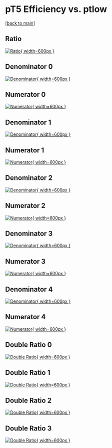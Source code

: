 # pT5 Efficiency vs. ptlow

[[back to main](./)]



## Ratio

[![Ratio](../mtv/var/pT5_base_11_0_eff_ptlow.png){ width=600px }](../mtv/var/pT5_base_11_0_eff_ptlow.pdf)

## Denominator 0

[![Denominator](../mtv/den/pT5_base_11_0_eff_ptlow_den0.png){ width=600px }](../mtv/den/pT5_base_11_0_eff_ptlow_den0.pdf)

## Numerator 0

[![Numerator](../mtv/num/pT5_base_11_0_eff_ptlow_num0.png){ width=600px }](../mtv/num/pT5_base_11_0_eff_ptlow_num0.pdf)

## Denominator 1

[![Denominator](../mtv/den/pT5_base_11_0_eff_ptlow_den1.png){ width=600px }](../mtv/den/pT5_base_11_0_eff_ptlow_den1.pdf)

## Numerator 1

[![Numerator](../mtv/num/pT5_base_11_0_eff_ptlow_num1.png){ width=600px }](../mtv/num/pT5_base_11_0_eff_ptlow_num1.pdf)

## Denominator 2

[![Denominator](../mtv/den/pT5_base_11_0_eff_ptlow_den2.png){ width=600px }](../mtv/den/pT5_base_11_0_eff_ptlow_den2.pdf)

## Numerator 2

[![Numerator](../mtv/num/pT5_base_11_0_eff_ptlow_num2.png){ width=600px }](../mtv/num/pT5_base_11_0_eff_ptlow_num2.pdf)

## Denominator 3

[![Denominator](../mtv/den/pT5_base_11_0_eff_ptlow_den3.png){ width=600px }](../mtv/den/pT5_base_11_0_eff_ptlow_den3.pdf)

## Numerator 3

[![Numerator](../mtv/num/pT5_base_11_0_eff_ptlow_num3.png){ width=600px }](../mtv/num/pT5_base_11_0_eff_ptlow_num3.pdf)

## Denominator 4

[![Denominator](../mtv/den/pT5_base_11_0_eff_ptlow_den4.png){ width=600px }](../mtv/den/pT5_base_11_0_eff_ptlow_den4.pdf)

## Numerator 4

[![Numerator](../mtv/num/pT5_base_11_0_eff_ptlow_num4.png){ width=600px }](../mtv/num/pT5_base_11_0_eff_ptlow_num4.pdf)

## Double Ratio 0

[![Double Ratio](../mtv/ratio/pT5_base_11_0_eff_ptlow_ratio0.png){ width=600px }](../mtv/ratio/pT5_base_11_0_eff_ptlow_ratio0.pdf)

## Double Ratio 1

[![Double Ratio](../mtv/ratio/pT5_base_11_0_eff_ptlow_ratio1.png){ width=600px }](../mtv/ratio/pT5_base_11_0_eff_ptlow_ratio1.pdf)

## Double Ratio 2

[![Double Ratio](../mtv/ratio/pT5_base_11_0_eff_ptlow_ratio2.png){ width=600px }](../mtv/ratio/pT5_base_11_0_eff_ptlow_ratio2.pdf)

## Double Ratio 3

[![Double Ratio](../mtv/ratio/pT5_base_11_0_eff_ptlow_ratio3.png){ width=600px }](../mtv/ratio/pT5_base_11_0_eff_ptlow_ratio3.pdf)

